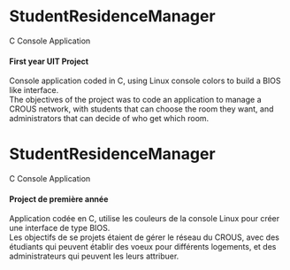 # StudentResidenceManager
C Console Application

#### First year UIT Project

Console application coded in C, using Linux console colors to build a BIOS like interface.<br>
The objectives of the project was to code an application to manage a CROUS network, with students that can choose the room they want, and administrators that can decide of who get which room.<br>

# StudentResidenceManager
C Console Application

#### Project de première année

Application codée en C, utilise les couleurs de la console Linux pour créer une interface de type BIOS.<br>
Les objectifs de se projets étaient de gérer le réseau du CROUS, avec des étudiants qui peuvent établir des voeux pour différents logements, et des administrateurs qui peuvent les leurs attribuer.<br>
